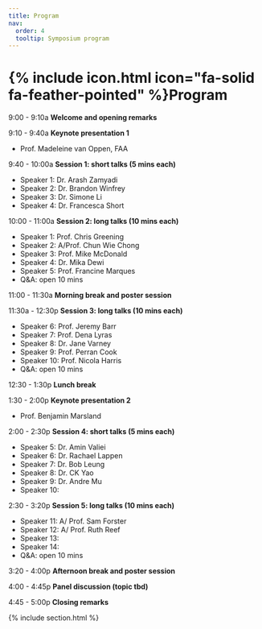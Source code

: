 ```yaml
---
title: Program
nav:
  order: 4
  tooltip: Symposium program
---
```


# {% include icon.html icon="fa-solid fa-feather-pointed" %}Program

9:00 - 9:10a    **Welcome and opening remarks**

9:10 - 9:40a    **Keynote presentation 1** 
- Prof. Madeleine van Oppen, FAA

9:40 - 10:00a   **Session 1: short talks (5 mins each)**
- Speaker 1: Dr. Arash Zamyadi
- Speaker 2: Dr. Brandon Winfrey
- Speaker 3: Dr. Simone Li
- Speaker 4: Dr. Francesca Short

10:00 - 11:00a  **Session 2: long talks (10 mins each)**
- Speaker 1: Prof. Chris Greening
- Speaker 2: A/Prof. Chun Wie Chong
- Speaker 3: Prof. Mike McDonald
- Speaker 4: Dr. Mika Dewi
- Speaker 5: Prof. Francine Marques
- Q&A: open 10 mins

  

11:00 - 11:30a  **Morning break and poster session**


11:30a - 12:30p  **Session 3: long talks (10 mins each)**
- Speaker 6: Prof. Jeremy Barr
- Speaker 7: Prof. Dena Lyras
- Speaker 8: Dr. Jane Varney
- Speaker 9: Prof. Perran Cook
- Speaker 10: Prof. Nicola Harris
- Q&A: open 10 mins


12:30 - 1:30p   **Lunch break**


1:30 - 2:00p    **Keynote presentation 2**
- Prof. Benjamin Marsland

2:00 - 2:30p    **Session 4: short talks (5 mins each)**
- Speaker 5: Dr. Amin Valiei
- Speaker 6: Dr. Rachael Lappen
- Speaker 7: Dr. Bob Leung
- Speaker 8: Dr. CK Yao
- Speaker 9: Dr. Andre Mu
- Speaker 10: 


2:30 - 3:20p    **Session 5: long talks (10 mins each)**
- Speaker 11: A/ Prof. Sam Forster
- Speaker 12: A/ Prof. Ruth Reef
- Speaker 13:
- Speaker 14:
- Q&A: open 10 mins


3:20 - 4:00p    **Afternoon break and poster session**

4:00 - 4:45p    **Panel discussion (topic tbd)**

4:45 - 5:00p    **Closing remarks**





{% include section.html %}


